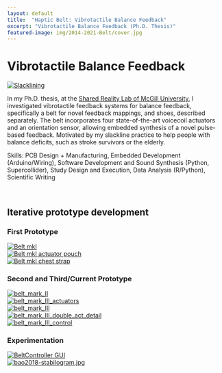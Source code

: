 ```yaml
---
layout: default
title:  "Haptic Belt: Vibrotactile Balance Feedback"
excerpt: "Vibrotactile Balance Feedback (Ph.D. Thesis)"
featured-image: img/2014-2021-Belt/cover.jpg
---
```


<h1>Vibrotactile Balance Feedback</h1>
<span class="image left"><a class="gallery" href="img/2014-2021-Belt/slacksnow.jpg"><img src="img/2014-2021-Belt/slacksnow.jpg" alt="Slacklining" /></a></span>

In my Ph.D. thesis, at the <a target="_blank" href="https://srl.mcgill.ca">Shared Reality Lab of McGill University</a>, I investigated vibrotactile feedback systems for balance feedback, specifically a belt for novel feedback mappings, and shoes, described separately. 
The belt incorporates four state-of-the-art voicecoil actuators and an orientation sensor, allowing embedded synthesis of a novel pulse-based feedback.
Motivated by my slackline practice to help people with balance deficits, such as stroke survivors or the elderly.

Skills: PCB Design + Manufacturing, Embedded Development (Arduino/Wiring), Software Development and Sound Synthesis (Python, Supercollider), Study Design and Execution, Data Analysis (R/Python), Scientific Writing

<br/>

<h2>Iterative prototype development</h2>
<h3>First Prototype</h3>
<div class="box alt">
	<div class="row uniform">
		<div class="4u"><span class="image fit"><a class="gallery" href="img/2014-2021-Belt/belt-small.jpg"><img src="img/2014-2021-Belt/belt-small.jpg" alt="Belt mkI" /></a></span></div>
		<div class="4u"><span class="image fit"><a class="gallery" href="img/2014-2021-Belt/actuator_pouch.jpg"><img src="img/2014-2021-Belt/actuator_pouch.jpg" alt="Belt mkI actuator pouch" /></a></span></div>
		<div class="4u$"><span class="image fit"><a class="gallery" href="img/2014-2021-Belt/cheststrap-small.jpg"><img src="img/2014-2021-Belt/cheststrap-small.jpg" alt="Belt mkI chest strap" /></a> </span></div>
	</div>
</div>

<h3>Second and Third/Current Prototype</h3>
<div class="box alt">
	<div class="row uniform">
		<div class="12$"><span class="image fit"><a class="gallery" href="img/2014-2021-Belt/belt_mark_II.jpg"><img src="img/2014-2021-Belt/belt_mark_II.jpg" alt="belt_mark_II" /></a></span></div>
		<div class="12$"><span class="image fit"><a class="gallery" href="img/2014-2021-Belt/belt_mark_III_actuators.jpg "><img src="img/2014-2021-Belt/belt_mark_III_actuators.jpg " alt="belt_mark_III_actuators" /></a></span></div>
	</div>
</div>


<div class="box alt">
	<div class="row uniform">
		<div class="5u"><span class="image fit"><a class="gallery" href="img/2014-2021-Belt/belt_mark_III.jpg"><img src="img/2014-2021-Belt/belt_mark_III.jpg" alt="belt_mark_III" /></a></span></div>
		<div class="5u"><span class="image fit"><a class="gallery" href="img/2014-2021-Belt/belt_mark_III_double_act_detail"><img src="img/2014-2021-Belt/belt_mark_III_double_act_detail.jpg" alt="belt_mark_III_double_act_detail" /></a></span></div>
		<div class="2u$"><span class="image fit"><a class="gallery" href="img/2014-2021-Belt/belt_mark_III_control.jpg"><img src="img/2014-2021-Belt/belt_mark_III_control.jpg" alt="belt_mark_III_control" /></a></span></div>
	</div>
</div>

<h3>Experimentation</h3>
<div class="box alt">
	<div class="row uniform">
		<div class="6u"><span class="image fit"><a class="gallery" href="img/2014-2021-Belt/BeltController.png"><img src="img/2014-2021-Belt/BeltController.png" alt="BeltController GUI" /></a></span></div>
		<div class="6u$"><span class="image fit"><a class="gallery" href="img/2014-2021-Belt/bao2018-stabilogram.jpg"><img src="img/2014-2021-Belt/bao2018-stabilogram.jpg" alt="bao2018-stabilogram.jpg" /></a></span></div>
	</div>
</div>


<!--
<div class="box alt">
	<div class="row uniform">
		<div class="5u"><span class="image fit"><a class="gallery" href="img/2014-2021-Belt/"><img src="img/2014-2021-Belt/" alt="" /></a></span></div>
	</div>
</div>
-->



<!--Published as: <a href="https://ieeexplore.ieee.org/abstract/document/8357172/">Anlauff, J., Kim, T., & Cooperstock, J. R. (2018, March). Feel-a-bump: Haptic feedback for foot-based angular menu selection. In 2018 IEEE Haptics Symposium (HAPTICS) (pp. 175-179). IEEE.</a>-->
